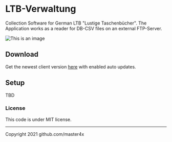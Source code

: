 # LTB-Verwaltung
Collection Software for German LTB "Lustige Taschenbücher". The Application works as a reader for DB-CSV files on an external FTP-Server.

![This is an image](/Resources/$this.Icon.ico)

## Download
Get the newest client version [here](https://master4x.github.io/LTB-Verwaltung/) with enabled auto updates.

## Setup
TBD

### License
This code is under MIT license.

----
Copyright 2021 github.com/master4x
